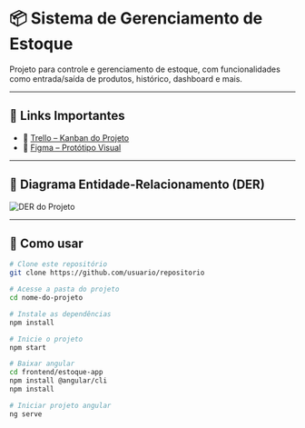 # 📦 Sistema de Gerenciamento de Estoque

Projeto para controle e gerenciamento de estoque, com funcionalidades como entrada/saída de produtos, histórico, dashboard e mais.

---

## 📌 Links Importantes

- 🧩 [Trello – Kanban do Projeto](https://trello.com/b/u22kLYGl/meu-quadro-do-trello)
- 🎨 [Figma – Protótipo Visual](https://www.figma.com/design/LUe781qrDJP0nCmjKLB51Q/GerenciamentoDeEstoque?node-id=0-1&p=f&t=jpgCRgwgkaM3EsyL-0)

---

## 🧠 Diagrama Entidade-Relacionamento (DER)

![DER do Projeto](https://github.com/user-attachments/assets/192c93a0-ea1c-478a-b8d2-fcfaae5f4498)

---

## 🚀 Como usar

```bash
# Clone este repositório
git clone https://github.com/usuario/repositorio

# Acesse a pasta do projeto
cd nome-do-projeto

# Instale as dependências
npm install

# Inicie o projeto
npm start

# Baixar angular
cd frontend/estoque-app
npm install @angular/cli
npm install

# Iniciar projeto angular
ng serve
